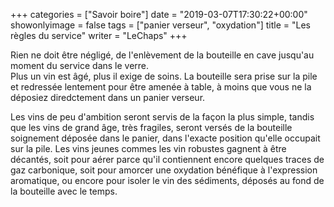 +++
categories = ["Savoir boire"]
date = "2019-03-07T17:30:22+00:00"
showonlyimage = false
tags = ["panier verseur", "oxydation"]
title = "Les règles  du service"
writer = "LeChaps"
+++

Rien ne doit être négligé, de l'enlèvement de la bouteille en cave jusqu'au moment du service dans le verre.  
Plus un vin est âgé, plus il exige de soins. La bouteille sera prise sur la pile et redressée lentement pour être amenée à table, à moins que vous ne la déposiez diredctement dans un panier verseur.  

Les vins de peu d'ambition seront servis de la façon la plus simple, tandis que les vins de grand âge, très fragiles, seront versés de la bouteille soignement déposée dans le panier, dans l'exacte position qu'elle occupait sur la pile. Les vins jeunes commes les vin robustes gagnent à être décantés, soit pour aérer parce qu'il contiennent encore quelques traces de gaz carbonique, soit pour amorcer une oxydation bénéfique à l'expression aromatique, ou encore pour isoler le vin des sédiments, déposés au fond de la bouteille avec le temps.